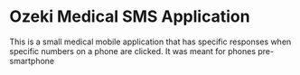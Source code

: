 # Ozeki Medical SMS Application
This is a small medical mobile application that has specific responses when specific numbers on a phone are clicked. It was meant for phones pre-smartphone
